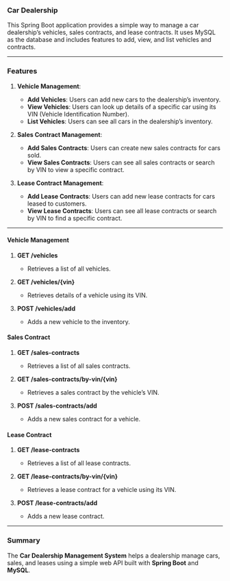 ### Car Dealership 

This Spring Boot application provides a simple way to manage a car dealership’s vehicles, sales contracts, and lease contracts. It uses MySQL as the database and includes features to add, view, and list vehicles and contracts.

---

### **Features**

1. **Vehicle Management**:
   - **Add Vehicles**: Users can add new cars to the dealership’s inventory.
   - **View Vehicles**: Users can look up details of a specific car using its VIN (Vehicle Identification Number).
   - **List Vehicles**: Users can see all cars in the dealership’s inventory.

2. **Sales Contract Management**:
   - **Add Sales Contracts**: Users can create new sales contracts for cars sold.
   - **View Sales Contracts**: Users can see all sales contracts or search by VIN to view a specific contract.

3. **Lease Contract Management**:
   - **Add Lease Contracts**: Users can add new lease contracts for cars leased to customers.
   - **View Lease Contracts**: Users can see all lease contracts or search by VIN to find a specific contract.

---


#### **Vehicle Management**

1. **GET /vehicles**
   - Retrieves a list of all vehicles.
   
2. **GET /vehicles/{vin}**
   - Retrieves details of a vehicle using its VIN.
   
3. **POST /vehicles/add**
   - Adds a new vehicle to the inventory.

#### **Sales Contract**

1. **GET /sales-contracts**
   - Retrieves a list of all sales contracts.

2. **GET /sales-contracts/by-vin/{vin}**
   - Retrieves a sales contract by the vehicle’s VIN.
   
3. **POST /sales-contracts/add**
   - Adds a new sales contract for a vehicle.

#### **Lease Contract**

1. **GET /lease-contracts**
   - Retrieves a list of all lease contracts.

2. **GET /lease-contracts/by-vin/{vin}**
   - Retrieves a lease contract for a vehicle using its VIN.

3. **POST /lease-contracts/add**
   - Adds a new lease contract.

---

### **Summary**

The **Car Dealership Management System** helps a dealership manage cars, sales, and leases using a simple web API built with **Spring Boot** and **MySQL**.
